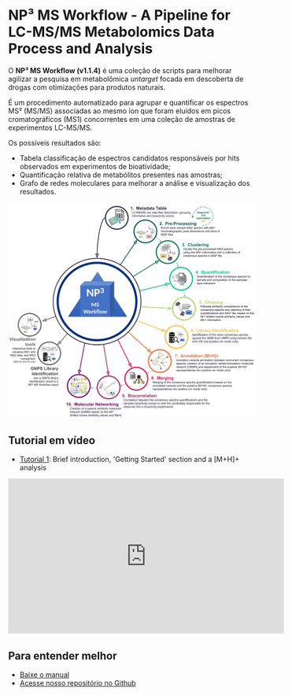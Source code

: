 # NP³ MS Workflow - A Pipeline for LC-MS/MS Metabolomics Data Process and Analysis

O **NP³ MS Workflow (v1.1.4)** é uma coleção de scripts para melhorar agilizar a pesquisa em metabolômica *untarget* focada em descoberta de drogas com otimizações para produtos naturais.

É um procedimento automatizado para agrupar e quantificar os espectros MS² (MS/MS) associadas ao mesmo íon que foram eluídos em picos cromatográficos (MS1) concorrentes em uma coleção de amostras de experimentos LC-MS/MS.

Os possíveis resultados são:

- Tabela classificação de espectros candidatos responsáveis por hits observados em experimentos de bioatividade;
- Quantificação relativa de metabólitos presentes nas amostras;
- Grafo de redes moleculares para melhorar a análise e visualização dos resultados.

![NP³ MS Workflow Pipeline](images/NP3_MS_workflow_infographic.jpg)

## Tutorial em vídeo

- [Tutorial 1](https://youtu.be/gtPhn5hPuuQ): Brief introduction, 'Getting Started' section and a \[M+H\]+ analysis

<center>
    <iframe width="560" height="315" src="https://www.youtube.com/embed/gtPhn5hPuuQ" frameborder="0" allow="accelerometer; autoplay; encrypted-media; gyroscope; picture-in-picture" allowfullscreen poster="images/np3_youtube_thumb.png"></iframe>
</center>

## Para entender melhor

- [Baixe o manual](images/Manual_NP3_workflow.pdf)
- [Acesse nosso repositório no Github](https://github.com/danielatrivella/NP3_MS_Workflow)
